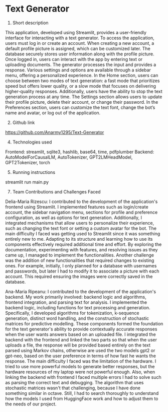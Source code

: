 # Text Generator # 

1) Short description

This application, developed using Streamlit, provides a user-friendly interface for interacting with a text generator. To access the application, users must log in or create an account. When creating a new account, a default profile picture is assigned, which can be customized later. The database securely stores user information along with the profile picture. Once logged in, users can interact with the app by entering text or uploading documents. The generator processes the input and provides a response. Various settings and options are available through a sidebar menu, offering a personalized experience. In the Home section, users can choose between two modes of text generation: a fast mode that prioritizes speed but offers lower quality, or a slow mode that focuses on delivering higher-quality responses. Additionally, users have the ability to stop the text generation process at any time. The Settings section allows users to update their profile picture, delete their account, or change their password. In the Preferences section, users can customize the text font, change the bot’s name and avatar, or log out of the application.

2) Github link

https://github.com/Anarmy1295/Text-Generator

4) Technologies used

Frontend: streamlit, sqlite3, hashlib, base64, time, pdfplumber
Backend: AutoModelForCausalLM, AutoTokenizer, GPT2LMHeadModel, GPT2Tokenizer, torch

5) Running instructions

streamlit run main.py

7) Team Contributions and Challenges Faced

Delia-Maria Rizescu: I contributed to the development of the application's frontend using Streamlit. I implemented features such as login/create account, the sidebar navigation menu, sections for profile and preference configuration, as well as options for text generation. Additionally, I integrated mechanisms that allow users to personalize their experience, such as changing the text font or setting a custom avatar for the bot.
The main difficulty I faced was getting used to Streamlit since it was something entirely new to me. Adapting to its structure and learning how to use its components effectively required additional time and effort. By exploring the documentation, experimenting with features, and resolving issues as they came up, I managed to implement the functionalities. Another challenge was the addition of new functionalities that required changes to existing ones. For example, initially, I only planned for a database with usernames and passwords, but later I had to modify it to associate a picture with each account. This required ensuring the images were correctly saved in the database.

Ana-Maria Ripeanu: I contributed to the development of the application's backend. My work primarily involved: backend logic and algorithms, frontend integration, and parsing text for analysis. I implemented the backend logic, including functions for text processing and generation. Specifically, I developed algorithms for tokenization, k-sequence generation, distinct word handling, and the construction of stochastic matrices for predictive modelling. These components formed the foundation for the text generator's ability to provide contextually accurate responses when the user wants answers based on an uploaded file. I integrated the backend with the frontend and linked the two parts so that when the user uploads a file, the response will be provided based entirely on the text parsed using Markov chains, otherwise are used the two models gpt2 or gpt-neo, based on the user preference in terms of how fast he wants the response. 
The main difficulty I faced was the limitation of the hardware. I tried to use more powerful models to generate better responses, but the hardware resources of my laptop were not powerful enough. Also, when linking the backend with frontend I faced multiple errors I had to solve such as parsing the correct text and debugging. The algorithm that uses stochastic matrices wasn't that challenging, because I have done something similar in octave. Still, I had to search thoroughly to understand how the models I used from HuggingFace work and how to adjust them to the needs of our project.
